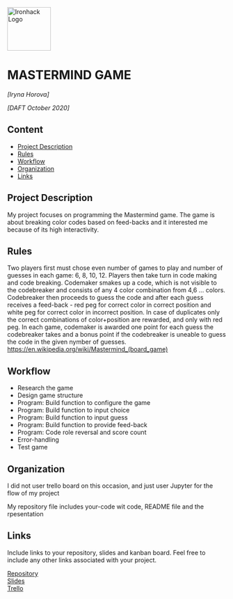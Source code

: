 <img src="https://bit.ly/2VnXWr2" alt="Ironhack Logo" width="100"/>

# MASTERMIND GAME
*[Iryna Horova]*

*[DAFT October 2020]*

## Content
- [Project Description](#project-description)
- [Rules](#rules)
- [Workflow](#workflow)
- [Organization](#organization)
- [Links](#links)

## Project Description
My project focuses on programming the Mastermind game. 
The game is about breaking color codes based on feed-backs and it interested me because of its high interactivity.

## Rules
Two players first must chose even number of games to play and number of guesses in each game: 6, 8, 10, 12. 
Players then take turn in code making and code breaking. Codemaker smakes up a code, which is not visible to the
codebreaker and consists of any 4 color combination from 4,6 ... colors. Codebreaker then proceeds to guess the code
and after each guess receives a feed-back - red peg for correct color in correct position and white peg for correct color
in incorrect position. In case of duplicates only the correct combinations of color+position are rewarded, and only with 
red peg. In each game, codemaker is awarded one point for each guess the codebreaker takes and a bonus point if the codebreaker
is uneable to guess the code in the given nymber of guesses.
https://en.wikipedia.org/wiki/Mastermind_(board_game)

## Workflow
- Research the game
- Design game structure
- Program: Build function to configure the game
- Program: Build function to input choice
- Program: Build function to input guess
- Program: Build function to provide feed-back
- Program: Code role reversal and score count
- Error-handling
- Test game

## Organization
I did not user trello board on this occasion, and just user Jupyter for the flow of my project

My repository file includes your-code wit code, README file and the rpesentation 

## Links
Include links to your repository, slides and kanban board. Feel free to include any other links associated with your project.

[Repository](https://github.com/IrynaHorova/dataV2-labs/tree/master/module-1/Mini-Project)  
[Slides](https://github.com/IrynaHorova/dataV2-labs/blob/master/module-1/Mini-Project/Presentation.pptx)  
[Trello](https://trello.com/en)  
